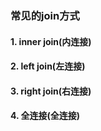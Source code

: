 ### 常见的join方式
#### 1. inner join(内连接)
#### 2. left join(左连接)
#### 3. right join(右连接)
#### 4. 全连接(全连接)
